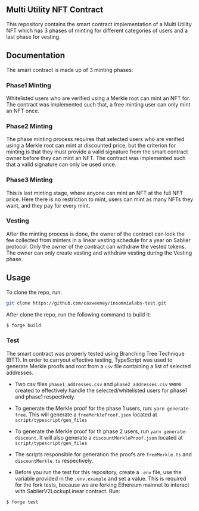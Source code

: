 ## Multi Utility NFT Contract
This repository contains the smart contract implementation of a Multi Utility NFT which has 3 phases of minting for different categories of users and a last phase for vesting.

## Documentation
The smart contract is made up of 3 minting phases:

### Phase1 Minting
Whitelisted users who are verified using a Merkle root can mint an NFT for. The contract was implemented such that, a free minting user can only mint an NFT once.

### Phase2 Minting
The phase minting process requires that selected users who are verified using a Merkle root can mint at discounted price, but the criterion for minting is that they must provide a valid signature from the smart contract owner before they can mint an NFT. The contract was implemented such that a valid signature can only be used once.

### Phase3 Minting
This is last minting stage, where anyone can mint an NFT at the full NFT price. Here there is no restriction to mint, users can mint as many NFTs they want, and they pay for every mint.

### Vesting
After the minting process is done, the owner of the contract can lock the fee collected from minters in a linear vesting schedule for a year on Sablier protocol. Only the owner of the contract can withdraw the vested tokens. The owner can only create vesting and withdraw vesting during the Vesting phase.

## Usage
To clone the repo, run:
```sh
git clone https://github.com/casweeney/insomnialabs-test.git
```

After clone the repo, run the following command to build it:

```sh
$ forge build
```

### Test
The smart contract was properly tested using Branching Tree Technique (BTT). In order to carryout effective testing, TypeScript was used to generate Merkle proofs and root from a `csv` file containing a list of selected addresses.
- Two csv files `phase1_addresses.csv` and `phase2_addresses.csv` were created to effectively handle the selected/whitelisted users for phase1 and phase1 respectively.
- To generate the Merkle proof for the phase 1 users, run: `yarn generate-free`. This will generate a `freeMerkleProof.json` located at `script/typescript/gen_files`
- To generate the Merkle proof for th phase 2 users, run `yarn generate-discount`. It will also generate a `discountMerkleProof.json` located at `script/typescript/gen_files`
- The scripts responsible for generation the proofs are `freeMerkle.ts` and `discountMerkle.ts` respectively.

- Before you run the test for this repository, create a `.env` file, use the variable provided in the `.env.example` and set a value. This is required for the fork tests, because we are forking Ethereum mainnet to interact with SablierV2LockupLinear contract.
Run:
```shell
$ forge test
```
